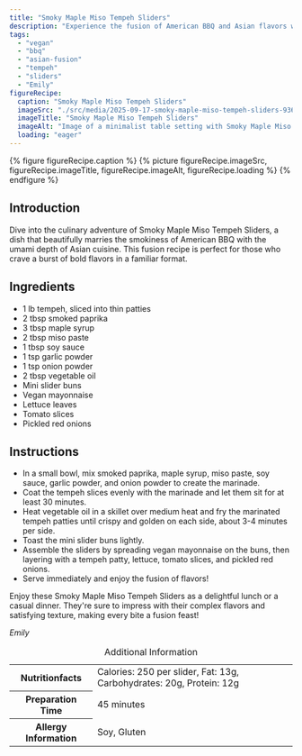 ```yaml
---
title: "Smoky Maple Miso Tempeh Sliders"
description: "Experience the fusion of American BBQ and Asian flavors with these vegan Smoky Maple Miso Tempeh Sliders. A perfect blend of smokiness and umami that will transform your mealtime!"
tags:
  - "vegan"
  - "bbq"
  - "asian-fusion"
  - "tempeh"
  - "sliders"
  - "Emily"
figureRecipe: 
  caption: "Smoky Maple Miso Tempeh Sliders"
  imageSrc: "./src/media/2025-09-17-smoky-maple-miso-tempeh-sliders-9368.png"
  imageTitle: "Smoky Maple Miso Tempeh Sliders"
  imageAlt: "Image of a minimalist table setting with Smoky Maple Miso Tempeh Sliders on an elegant plate, featuring crisp lettuce, tomato, and pickled onions, under natural light."
  loading: "eager"
---
```


{% figure figureRecipe.caption %}
{% picture figureRecipe.imageSrc, figureRecipe.imageTitle, figureRecipe.imageAlt, figureRecipe.loading %}
{% endfigure %}

## Introduction

Dive into the culinary adventure of Smoky Maple Miso Tempeh Sliders, a dish that beautifully marries the smokiness of American BBQ with the umami depth of Asian cuisine. This fusion recipe is perfect for those who crave a burst of bold flavors in a familiar format.

## Ingredients

- 1 lb tempeh, sliced into thin patties
- 2 tbsp smoked paprika
- 3 tbsp maple syrup
- 2 tbsp miso paste
- 1 tbsp soy sauce
- 1 tsp garlic powder
- 1 tsp onion powder
- 2 tbsp vegetable oil
- Mini slider buns
- Vegan mayonnaise
- Lettuce leaves
- Tomato slices
- Pickled red onions

## Instructions

- In a small bowl, mix smoked paprika, maple syrup, miso paste, soy sauce, garlic powder, and onion powder to create the marinade.
- Coat the tempeh slices evenly with the marinade and let them sit for at least 30 minutes.
- Heat vegetable oil in a skillet over medium heat and fry the marinated tempeh patties until crispy and golden on each side, about 3-4 minutes per side.
- Toast the mini slider buns lightly.
- Assemble the sliders by spreading vegan mayonnaise on the buns, then layering with a tempeh patty, lettuce, tomato slices, and pickled red onions.
- Serve immediately and enjoy the fusion of flavors!

Enjoy these Smoky Maple Miso Tempeh Sliders as a delightful lunch or a casual dinner. They're sure to impress with their complex flavors and satisfying texture, making every bite a fusion feast!

*Emily*

<table><caption class='sr-only'>Additional Information</caption><tr><th>Nutritionfacts</th><td>Calories: 250 per slider, Fat: 13g, Carbohydrates: 20g, Protein: 12g&nbsp;</td></tr><tr><th>Preparation Time</th><td>45 minutes&nbsp;</td></tr><tr><th>Allergy Information</th><td>Soy, Gluten&nbsp;</td></tr></table>

